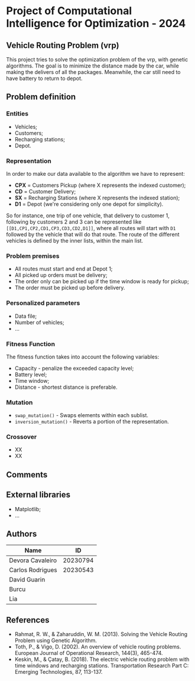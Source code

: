 # Project of Computational Intelligence for Optimization - 2024
## Vehicle Routing Problem (vrp)
This project tries to solve the optimization problem of the vrp, with genetic algorithms. The goal is to minimize the distance made by the car, while making the delivers of all the packages. Meanwhile, the car still need to have battery to return to depot.

## Problem definition
### Entities
* Vehicles;
* Customers;
* Recharging stations;
* Depot.

### Representation
In order to make our data available to the algorithm we have to represent:
* **CPX** = Customers Pickup (where X represents the indexed customer);
* **CD** = Customer Delivery;
* **SX** = Recharging Stations (where X represents the indexed station);
* **D1** = Depot (we're considering only one depot for simplicity).

So for instance, one trip of one vehicle, that delivery to customer 1, following by customers 2 and 3 can be represented like `[[D1,CP1,CP2,CD1,CP3,CD3,CD2,D1]]`, where all routes will start with `D1` followed by the vehicle that will do that route.
The route of the different vehicles is defined by the inner lists, within the main list.

### Problem premises
- All routes must start and end at Depot 1;
- All picked up orders must be delivery;
- The order only can be picked up if the time window is ready for pickup;
- The order must be picked up before delivery.

### Personalized parameters
* Data file;
* Number of vehicles;
* ...

### Fitness Function
The fitness function takes into account the following variables:
* Capacity - penalize the exceeded capacity level;
* Battery level;
* Time window;
* Distance - shortest distance is preferable.

### Mutation
* `swap_mutation()` - Swaps elements within each sublist.
* `inversion_mutation()` - Reverts a portion of the representation.

### Crossover
* XX
* XX

## Comments


## External libraries
* Matplotlib;
* ...

## Authors
| Name              | ID        |
|-------------------|-----------|
| Devora Cavaleiro  | 20230794  |
| Carlos Rodrigues  | 20230543  |
| David Guarin      |           |
| Burcu             |           |
| Lia               |           |


## References
* Rahmat, R. W., & Zaharuddin, W. M. (2013). Solving the Vehicle Routing Problem using Genetic Algorithm. 
* Toth, P., & Vigo, D. (2002). An overview of vehicle routing problems. European Journal of Operational Research, 144(3), 465-474.
* Keskin, M., & Çatay, B. (2018). The electric vehicle routing problem with time windows and recharging stations. Transportation Research Part C: Emerging Technologies, 87, 113-137. 